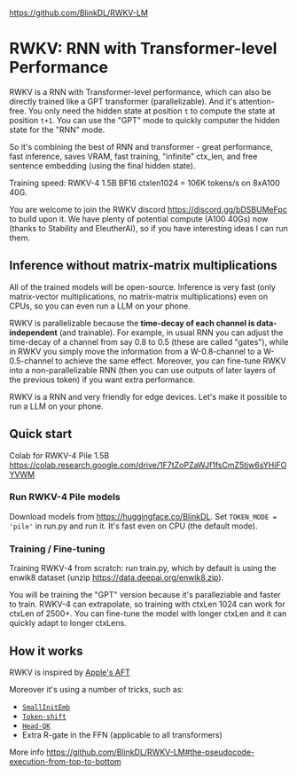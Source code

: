 https://github.com/BlinkDL/RWKV-LM

# RWKV: RNN with Transformer-level Performance

RWKV is a RNN with Transformer-level performance, which can also be directly trained like a GPT transformer (parallelizable). And it's attention-free. You only need the hidden state at position `t` to compute the state at position `t+1`. You can use the "GPT" mode to quickly computer the hidden state for the "RNN" mode.

So it's combining the best of RNN and transformer - great performance, fast inference, saves VRAM, fast training, "infinite" ctx_len, and free sentence embedding (using the final hidden state).

Training speed: RWKV-4 1.5B BF16 ctxlen1024 = 106K tokens/s on 8xA100 40G.

You are welcome to join the RWKV discord https://discord.gg/bDSBUMeFpc to build upon it. We have plenty of potential compute (A100 40Gs) now (thanks to Stability and EleutherAI), so if you have interesting ideas I can run them.

## Inference without matrix-matrix multiplications

All of the trained models will be open-source. Inference is very fast (only matrix-vector multiplications, no matrix-matrix multiplications) even on CPUs, so you can even run a LLM on your phone.

RWKV is parallelizable because the **time-decay of each channel is data-independent** (and trainable). For example, in usual RNN you can adjust the time-decay of a channel from say 0.8 to 0.5 (these are called "gates"), while in RWKV you simply move the information from a W-0.8-channel to a W-0.5-channel to achieve the same effect. Moreover, you can fine-tune RWKV into a non-parallelizable RNN (then you can use outputs of later layers of the previous token) if you want extra performance.

RWKV is a RNN and very friendly for edge devices. Let's make it possible to run a LLM on your phone.

## Quick start

Colab for RWKV-4 Pile 1.5B https://colab.research.google.com/drive/1F7tZoPZaWJf1fsCmZ5tjw6sYHiFOYVWM

### Run RWKV-4 Pile models

Download models from https://huggingface.co/BlinkDL. Set `TOKEN_MODE = 'pile'` in run.py and run it. It's fast even on CPU (the default mode).

### Training / Fine-tuning

Training RWKV-4 from scratch: run train.py, which by default is using the enwik8 dataset (unzip https://data.deepai.org/enwik8.zip).

You will be training the "GPT" version because it's paralleziable and faster to train. RWKV-4 can extrapolate, so training with ctxLen 1024 can work for ctxLen of 2500+. You can fine-tune the model with longer ctxLen and it can quickly adapt to longer ctxLens.

## How it works

RWKV is inspired by [Apple's AFT](https://arxiv.org/abs/2105.14103)

Moreover it's using a number of tricks, such as:

- [`SmallInitEmb`](https://github.com/BlinkDL/SmallInitEmb)
- [`Token-shift`](https://github.com/BlinkDL/RWKV-LM#token-shift-time-shift-mixing)
- [`Head-QK`](https://github.com/BlinkDL/RWKV-LM#the-head-qk-trick-learning-to-copy-and-avoid-tokens)
- Extra R-gate in the FFN (applicable to all transformers)

More info https://github.com/BlinkDL/RWKV-LM#the-pseudocode-execution-from-top-to-bottom
